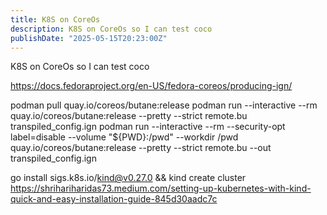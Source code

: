 ```yaml
---
title: K8S on CoreOs
description: K8S on CoreOs so I can test coco
publishDate: "2025-05-15T20:23:00Z"
---
```

K8S on CoreOs so I can test coco

https://docs.fedoraproject.org/en-US/fedora-coreos/producing-ign/

podman pull quay.io/coreos/butane:release
podman run --interactive --rm quay.io/coreos/butane:release --pretty --strict remote.bu transpiled_config.ign
podman run --interactive --rm --security-opt label=disable --volume "${PWD}:/pwd" --workdir /pwd quay.io/coreos/butane:release --pretty --strict remote.bu --out transpiled_config.ign

go install sigs.k8s.io/kind@v0.27.0 && kind create cluster
https://shrihariharidas73.medium.com/setting-up-kubernetes-with-kind-quick-and-easy-installation-guide-845d30aadc7c